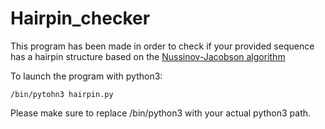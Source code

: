 # Hairpin_checker

This program has been made in order to check if your provided sequence has a hairpin structure based on the [Nussinov-Jacobson algorithm](https://en.wikipedia.org/wiki/Nussinov_algorithm)

To launch the program with python3:

```{bash}
/bin/pytohn3 hairpin.py
```

Please make sure to replace /bin/python3 with your actual python3 path.
